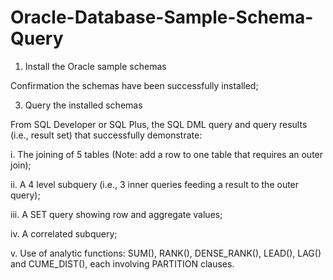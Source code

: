 # Oracle-Database-Sample-Schema-Query

1)	Install the Oracle sample schemas

Confirmation the schemas have been successfully installed;

3)	Query the installed schemas

From SQL Developer or SQL Plus, the SQL DML query and query results (i.e., result set) that successfully demonstrate:

i.	The joining of 5 tables (Note: add a row to one table that requires an outer join);

ii.	A 4 level subquery (i.e., 3 inner queries feeding a result to the outer query);

iii.	A SET query showing row and aggregate values;

iv.	A correlated subquery;

v.	Use of analytic functions: SUM(), RANK(), DENSE_RANK(), LEAD(), LAG() and CUME_DIST(), each involving PARTITION clauses.

